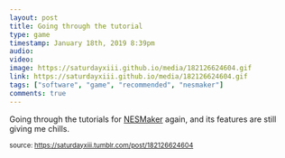 ```yaml
---
layout: post
title: Going through the tutorial
type: game
timestamp: January 18th, 2019 8:39pm
audio: 
video: 
image: https://saturdayxiii.github.io/media/182126624604.gif
link: https://saturdayxiii.github.io/media/182126624604.gif
tags: ["software", "game", "recommended", "nesmaker"]
comments: true
---
```


Going through the tutorials for <a href="http://www.thenew8bitheroes.com" target="_blank">NESMaker</a> again, and its features are still giving me chills.
 
  
<small>source: https://saturdayxiii.tumblr.com/post/182126624604</small>